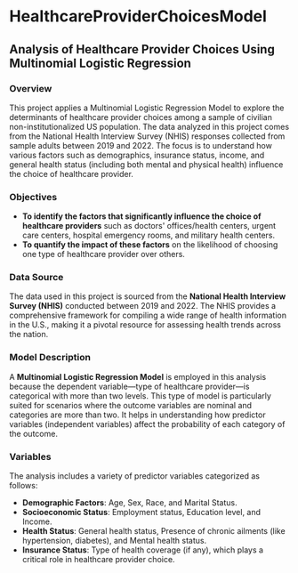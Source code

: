 # HealthcareProviderChoicesModel

## Analysis of Healthcare Provider Choices Using Multinomial Logistic Regression

### Overview
This project applies a Multinomial Logistic Regression Model to explore the determinants of healthcare provider choices among a sample of civilian non-institutionalized US population. The data analyzed in this project comes from the National Health Interview Survey (NHIS) responses collected from sample adults between 2019 and 2022. The focus is to understand how various factors such as demographics, insurance status, income, and general health status (including both mental and physical health) influence the choice of healthcare provider.

### Objectives
- **To identify the factors that significantly influence the choice of healthcare providers** such as doctors' offices/health centers, urgent care centers, hospital emergency rooms, and military health centers.
- **To quantify the impact of these factors** on the likelihood of choosing one type of healthcare provider over others.

### Data Source
The data used in this project is sourced from the **National Health Interview Survey (NHIS)** conducted between 2019 and 2022. The NHIS provides a comprehensive framework for compiling a wide range of health information in the U.S., making it a pivotal resource for assessing health trends across the nation.

### Model Description
A **Multinomial Logistic Regression Model** is employed in this analysis because the dependent variable—type of healthcare provider—is categorical with more than two levels. This type of model is particularly suited for scenarios where the outcome variables are nominal and categories are more than two. It helps in understanding how predictor variables (independent variables) affect the probability of each category of the outcome.

### Variables
The analysis includes a variety of predictor variables categorized as follows:

- **Demographic Factors**: Age, Sex, Race, and Marital Status.
- **Socioeconomic Status**: Employment status, Education level, and Income.
- **Health Status**: General health status, Presence of chronic ailments (like hypertension, diabetes), and Mental health status.
- **Insurance Status**: Type of health coverage (if any), which plays a critical role in healthcare provider choice.

